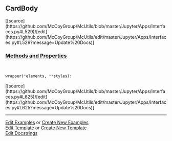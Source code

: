 ## <a id="McUtils.Jupyter.Apps.Interfaces.CardBody">CardBody</a> 
<div class="docs-source-link" markdown="1">
[[source](https://github.com/McCoyGroup/McUtils/blob/master/Jupyter/Apps/Interfaces.py#L529)/[edit](https://github.com/McCoyGroup/McUtils/edit/master/Jupyter/Apps/Interfaces.py#L529?message=Update%20Docs)]
</div>



<div class="collapsible-section">
 <div class="collapsible-section collapsible-section-header" markdown="1">
 
### <a class="collapse-link" data-toggle="collapse" href="#methods">Methods and Properties</a> <a class="float-right" data-toggle="collapse" href="#methods"><i class="fa fa-chevron-down"></i></a>

 </div>
 <div class="collapsible-section collapsible-section-body collapse" id="methods" markdown="1">

<a id="McUtils.Jupyter.JHTML.JHTML.JHTML.Bootstrap.CardBody" class="docs-object-method">&nbsp;</a> 
```python
wrapper(*elements, **styles): 
```
<div class="docs-source-link" markdown="1">
[[source](https://github.com/McCoyGroup/McUtils/blob/master/Jupyter/Apps/Interfaces.py#L625)/[edit](https://github.com/McCoyGroup/McUtils/edit/master/Jupyter/Apps/Interfaces.py#L625?message=Update%20Docs)]
</div>

 </div>
</div>




___

[Edit Examples](https://github.com/McCoyGroup/McUtils/edit/gh-pages/ci/examples/McUtils/Jupyter/Apps/Interfaces/CardBody.md) or 
[Create New Examples](https://github.com/McCoyGroup/McUtils/new/gh-pages/?filename=ci/examples/McUtils/Jupyter/Apps/Interfaces/CardBody.md) <br/>
[Edit Template](https://github.com/McCoyGroup/McUtils/edit/gh-pages/ci/docs/McUtils/Jupyter/Apps/Interfaces/CardBody.md) or 
[Create New Template](https://github.com/McCoyGroup/McUtils/new/gh-pages/?filename=ci/docs/templates/McUtils/Jupyter/Apps/Interfaces/CardBody.md) <br/>
[Edit Docstrings](https://github.com/McCoyGroup/McUtils/edit/master/Jupyter/Apps/Interfaces.py#L529?message=Update%20Docs)